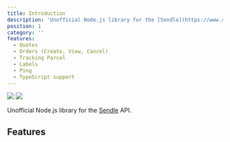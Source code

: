 ```yaml
---
title: Introduction
description: 'Unofficial Node.js library for the [Sendle](https://www.sendle.com/) API.'
position: 1
category: ''
features:
  - Quotes
  - Orders (Create, View, Cancel)
  - Tracking Parcel
  - Labels
  - Ping
  - TypeScript support
---
```


<img src="/preview.png" class="light-img" />
<img src="/preview-dark.png" class="dark-img" />

Unofficial Node.js library for the [Sendle](https://www.sendle.com/) API.

## Features

<list :items="features"></list>
